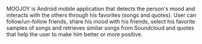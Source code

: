 MOOJOY is  Android mobile application that detects the person's mood and interacts with the others through his favorites (songs and quotes).
 User can follow/un-follow friends, share his mood with his friends, select his favorite samples of songs and retrieves similar songs from Soundcloud and quotes that help the user to make him better or more positive.
